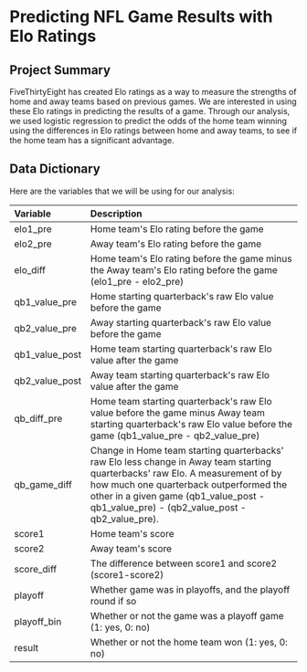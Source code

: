 # Predicting NFL Game Results with Elo Ratings

## Project Summary
FiveThirtyEight has created Elo ratings as a way to measure the strengths of home and away teams based on previous games. We are interested in using these Elo ratings in predicting the results of a game. Through our analysis, we used logistic regression to predict the odds of the home team winning using the differences in Elo ratings between home and away teams, to see if the home team has a significant advantage.

## Data Dictionary
Here are the variables that we will be using for our analysis:

| Variable  | Description               |
|:----------|:--------------------------|
| elo1_pre | Home team's Elo rating before the game |
| elo2_pre | Away team's Elo rating before the game |
| elo_diff | Home team's Elo rating before the game minus the Away team's Elo rating before the game (elo1_pre - elo2_pre) |
| qb1_value_pre | Home starting quarterback's raw Elo value before the game |
| qb2_value_pre | Away starting quarterback's raw Elo value before the game |
| qb1_value_post | Home team starting quarterback's raw Elo value after the game |
| qb2_value_post | Away team starting quarterback's raw Elo value after the game |
| qb_diff_pre | Home team starting quarterback's raw Elo value before the game minus Away team starting quarterback's raw Elo value before the game (qb1_value_pre - qb2_value_pre) |
| qb_game_diff | Change in Home team starting quarterbacks' raw Elo less change in Away team starting quarterbacks' raw Elo. A measurement of by how much one quarterback outperformed the other in a given game (qb1_value_post - qb1_value_pre) - (qb2_value_post - qb2_value_pre). |
| score1 | Home team's score |
| score2 | Away team's score |
| score_diff | The difference between score1 and score2 (score1-score2) |
| playoff | Whether game was in playoffs, and the playoff round if so |
| playoff_bin | Whether or not the game was a playoff game (1: yes, 0: no) |
| result | Whether or not the home team won (1: yes, 0: no) |



